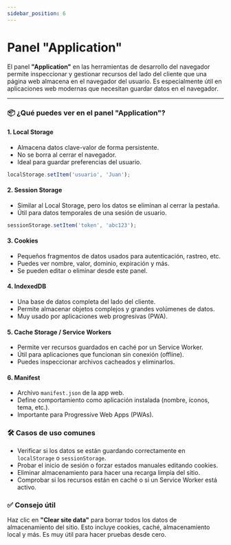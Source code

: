 ```yaml
---
sidebar_position: 6
---
```


# Panel "Application"

El panel **"Application"** en las herramientas de desarrollo del navegador permite inspeccionar y gestionar recursos del lado del cliente que una página web almacena en el navegador del usuario. Es especialmente útil en aplicaciones web modernas que necesitan guardar datos en el navegador.

---

### 📦 ¿Qué puedes ver en el panel "Application"?

#### 1. Local Storage
- Almacena datos clave-valor de forma persistente.
- No se borra al cerrar el navegador.
- Ideal para guardar preferencias del usuario.

```javascript
localStorage.setItem('usuario', 'Juan');
```

#### 2. Session Storage
- Similar al Local Storage, pero los datos se eliminan al cerrar la pestaña.
- Útil para datos temporales de una sesión de usuario.

```javascript
sessionStorage.setItem('token', 'abc123');
```

#### 3. Cookies
- Pequeños fragmentos de datos usados para autenticación, rastreo, etc.
- Puedes ver nombre, valor, dominio, expiración y más.
- Se pueden editar o eliminar desde este panel.

#### 4. IndexedDB
- Una base de datos completa del lado del cliente.
- Permite almacenar objetos complejos y grandes volúmenes de datos.
- Muy usado por aplicaciones web progresivas (PWA).

#### 5. Cache Storage / Service Workers
- Permite ver recursos guardados en caché por un Service Worker.
- Útil para aplicaciones que funcionan sin conexión (offline).
- Puedes inspeccionar archivos cacheados y eliminarlos.

#### 6. Manifest
- Archivo `manifest.json` de la app web.
- Define comportamiento como aplicación instalada (nombre, íconos, tema, etc.).
- Importante para Progressive Web Apps (PWAs).

### 🛠️ Casos de uso comunes
- Verificar si los datos se están guardando correctamente en `localStorage` o `sessionStorage`.
- Probar el inicio de sesión o forzar estados manuales editando cookies.
- Eliminar almacenamiento para hacer una recarga limpia del sitio.
- Comprobar si los recursos están en caché o si un Service Worker está activo.

### ✅ Consejo útil

Haz clic en **"Clear site data"** para borrar todos los datos de almacenamiento del sitio. Esto incluye cookies, caché, almacenamiento local y más. Es muy útil para hacer pruebas desde cero.



